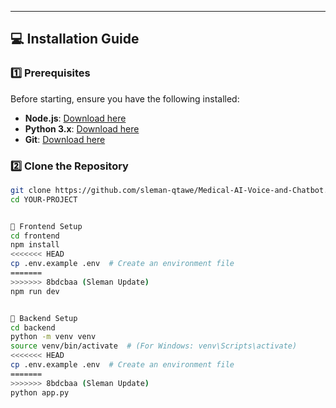 
---

## 💻 Installation Guide
### **1️⃣ Prerequisites**
Before starting, ensure you have the following installed:
- **Node.js**: [Download here](https://nodejs.org/)
- **Python 3.x**: [Download here](https://www.python.org/downloads/)
- **Git**: [Download here](https://git-scm.com/)

### **2️⃣ Clone the Repository**
```bash
git clone https://github.com/sleman-qtawe/Medical-AI-Voice-and-Chatbot.git
cd YOUR-PROJECT


📍 Frontend Setup
cd frontend
npm install
<<<<<<< HEAD
cp .env.example .env  # Create an environment file
=======
>>>>>>> 8bdcbaa (Sleman Update)
npm run dev


📍 Backend Setup
cd backend
python -m venv venv
source venv/bin/activate  # (For Windows: venv\Scripts\activate)
<<<<<<< HEAD
cp .env.example .env  # Create an environment file
=======
>>>>>>> 8bdcbaa (Sleman Update)
python app.py